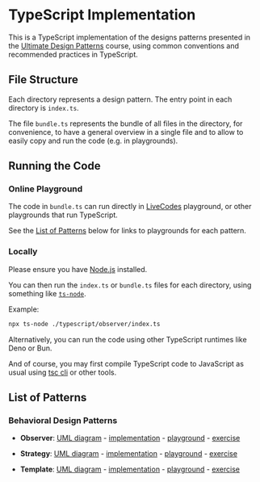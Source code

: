# TypeScript Implementation

This is a TypeScript implementation of the designs patterns presented in the [Ultimate Design Patterns](https://www.udemy.com/course/ultimate-design-patterns/?referralCode=C4486750B8FA2ABC3F46) course, using common conventions and recommended practices in TypeScript.

## File Structure

Each directory represents a design pattern. The entry point in each directory is `index.ts`.

The file `bundle.ts` represents the bundle of all files in the directory, for convenience, to have a general overview in a single file and to allow to easily copy and run the code (e.g. in playgrounds).

## Running the Code

### Online Playground

The code in `bundle.ts` can run directly in [LiveCodes](https://livecodes.io/) playground, or other playgrounds that run TypeScript.

See the [List of Patterns](#list-of-patterns) below for links to playgrounds for each pattern.

### Locally

Please ensure you have [Node.js](https://nodejs.org/en/) installed.

You can then run the `index.ts` or `bundle.ts` files for each directory, using something like [`ts-node`](https://www.npmjs.com/package/ts-node).

Example:

```bash
npx ts-node ./typescript/observer/index.ts
```

Alternatively, you can run the code using other TypeScript runtimes like Deno or Bun.

And of course, you may first compile TypeScript code to JavaScript as usual using [tsc cli](https://www.npmjs.com/package/typescript) or other tools.

## List of Patterns

### Behavioral Design Patterns

- **Observer**: [UML diagram](observer/uml-diagram.md) - [implementation](observer/bundle.ts) - [playground](https://livecodes.io/?console&x=https://github.com/mahyoussef/ultimate-design-patterns/blob/main/typescript/observer/bundle.ts) - [exercise](https://livecodes.io/?console&x=https://github.com/mahyoussef/ultimate-design-patterns/blob/main/typescript/observer/exercise/bundle.ts)

- **Strategy**: [UML diagram](strategy/uml-diagram.md) - [implementation](strategy/bundle.ts) - [playground](https://livecodes.io/?console&x=https://github.com/mahyoussef/ultimate-design-patterns/blob/main/typescript/strategy/bundle.ts) - [exercise](https://livecodes.io/?console&x=https://github.com/mahyoussef/ultimate-design-patterns/blob/main/typescript/strategy/exercise/bundle.ts)

- **Template**: [UML diagram](template/uml-diagram.md) - [implementation](template/bundle.ts) - [playground](https://livecodes.io/?console&x=https://github.com/mahyoussef/ultimate-design-patterns/blob/main/typescript/template/bundle.ts) - [exercise](https://livecodes.io/?console&x=https://github.com/mahyoussef/ultimate-design-patterns/blob/main/typescript/template/exercise/bundle.ts)
